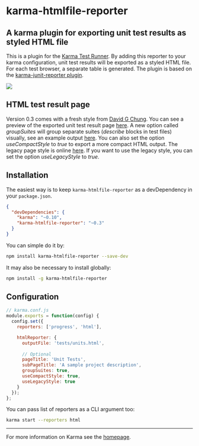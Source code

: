 karma-htmlfile-reporter
=======================

## A karma plugin for exporting unit test results as styled HTML file

This is a plugin for the [Karma Test Runner]. By adding this reporter to your karma configuration, unit test results will be exported as a styled HTML file. For each test browser, a separate table is generated. The plugin is  based on the [karma-junit-reporter plugin].

<img src="http://matthias-schuetz.github.io/karma-htmlfile-reporter/karma-htmlfile-reporter.png?2" />

## HTML test result page
Version 0.3 comes with a fresh style from [David G Chung](https://github.com/davidc4747). You can see a preview of the exported unit test result page [here](http://matthias-schuetz.github.io/karma-htmlfile-reporter/units.html). A new option called *groupSuites* will group separate suites (*describe* blocks in test files) visually, see an example output [here](http://matthias-schuetz.github.io/karma-htmlfile-reporter/units_groups.html). You can also set the option *useCompactStyle* to *true* to export a more compact HTML output. The legacy page style is online [here](http://matthias-schuetz.github.io/karma-htmlfile-reporter/units_legacy.html). If you want to use the legacy style, you can set the option *useLegacyStyle* to *true*.

## Installation

The easiest way is to keep `karma-htmlfile-reporter` as a devDependency in your `package.json`.
```json
{
  "devDependencies": {
    "karma": "~0.10",
    "karma-htmlfile-reporter": "~0.3"
  }
}
```

You can simple do it by:
```bash
npm install karma-htmlfile-reporter --save-dev
```

It may also be necessary to install globally:
```bash
npm install -g karma-htmlfile-reporter
```

## Configuration
```js
// karma.conf.js
module.exports = function(config) {
  config.set({
    reporters: ['progress', 'html'],

    htmlReporter: {
      outputFile: 'tests/units.html',
			
      // Optional
      pageTitle: 'Unit Tests',
      subPageTitle: 'A sample project description',
	  groupSuites: true,
	  useCompactStyle: true,
      useLegacyStyle: true
    }
  });
};
```

You can pass list of reporters as a CLI argument too:
```bash
karma start --reporters html
```

----

For more information on Karma see the [homepage].

[Karma Test Runner]: https://github.com/karma-runner/karma
[karma-junit-reporter plugin]: https://github.com/karma-runner/karma-junit-reporter
[homepage]: http://karma-runner.github.com